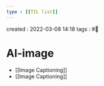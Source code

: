 ```yaml
---
type : [[TIL list]]
---
```


created : 2022-03-08 14:18
tags : #📌 

# AI-image
- [[Image Captioning]]
- [[Image Captioning]]
